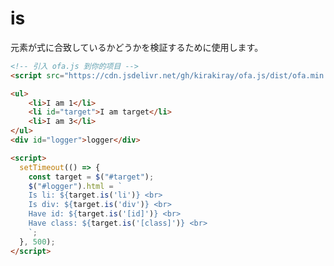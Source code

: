 # is

元素が式に合致しているかどうかを検証するために使用します。

<html-viewer>

```html
<!-- 引入 ofa.js 到你的项目 -->
<script src="https://cdn.jsdelivr.net/gh/kirakiray/ofa.js/dist/ofa.min.js"></script>
```

```html
<ul>
    <li>I am 1</li>
    <li id="target">I am target</li>
    <li>I am 3</li>
</ul>
<div id="logger">logger</div>

<script>
  setTimeout(() => {
    const target = $("#target");
    $("#logger").html = `
    Is li: ${target.is('li')} <br>
    Is div: ${target.is('div')} <br>
    Have id: ${target.is('[id]')} <br>
    Have class: ${target.is('[class]')} <br>
    `;
  }, 500);
</script>
```

</html-viewer>
